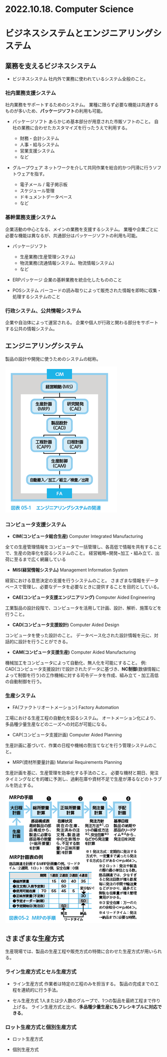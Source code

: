 # 2022.10.18. Computer Science

# ビジネスシステムとエンジニアリングシステム

## 業務を支えるビジネスシステム

* ビジネスシステム
社内外で業務に使われているシステム全般のこと。

### 社内業務支援システム

社内業務をサポートするためのシステム。
業種に限らず必要な機能は共通するものが多いため、**パッケージソフト**の利用も可能。

* パッケージソフト
あらかじめ基本部分が用意された市販ソフトのこと。
自社の業務に合わせたカスタマイズを行ったうえで利用する。
  + 財務・会計システム
  + 人事・給与システム
  + 営業支援システム
  + など

* グループウェア
ネットワークを介して共同作業を総合的かつ円滑に行うソフトウェアを指す。
  + 電子メール / 電子掲示板
  + スケジュール管理
  + ドキュメントデータベース
  + など

### 基幹業務支援システム

企業活動の中心となる、メインの業務を支援するシステム。
業種や企業ごとに必要な機能は異なるが、共通部分はパッケージソフトの利用も可能。
* パッケージソフト
  + 生産業務(生産管理システム)
  + 物流業務(流通情報システム、物流情報システム)
  + など

* ERPパッケージ
企業の基幹業務を統合化したもののこと

* POSシステム
バーコードの読み取りによって販売された情報を即時に収集・処理するシステムのこと

### 行政システム、公共情報システム

企業や自治体によって運営される。
企業や個人が行政と関わる部分をサポートする公共の情報システム。

## エンジニアリングシステム

製品の設計や開発に使うためのシステムの総称。

![](2022-10-18-10-33-26.png)

### コンピュータ支援システム

* **CIM(コンピュータ総合生産)**
Computer Integrated Manufacturing

全ての生産管理情報をコンピュータで一括管理し、各高低で情報を共有することで、生産の効率化を図るシステムのこと。
経営戦略~開発~加工・組み立て、出荷に至るまで広く網羅している

* **MIS(経営情報システム)**
Management Information System

経営における意思決定の支援を行うシステムのこと。
さまざまな情報をデータベースで管理し、必要なデータを必要なときに提供することを目的としている。

* **CAE(コンピュータ支援エンジニアリング)**
Computer Aided Engineering

工業製品の設計段階で、コンピュータを活用して計画、設計、解析、施策などを行うこと。

* **CAD(コンピュータ支援設計)**
Computer Aided Design

コンピュータを使った設計のこと。
データベース化された設計情報を元に、対話的に設計を行うことができる。

* **CAM(コンピュータ支援生産)**
Computer Aided Manufacturing

機械加工をコンピュータによって自動化、無人化を可能にすること。
例: CAD(コンピュータ支援設計)で設計されたデータに基づき、**NC制御**(数値情報によって制御を行う)の工作機械に対する司令データを作成、組み立て・加工高低の自動制御を行う。

### 生産システム

* FA(ファクトリオートメーション)
Factory Automation

工場における生産工程の自動化を図るシステム。
オートメーション化により、多品種少量生産などのニーズへの対応が可能になる。

* CAP(コンピュータ支援計画)
Computer Aided Planning

生産計画に基づいて、作業の日程や機械の割当てなどを行う管理システムのこと。

* MRP(資材所要量計画)
Material Requirements Planning

生産計画を基に、生産管理を効率化する手法のこと。
必要な機材と期日、発注タイミングなどを的確に予測し、過剰在庫や資材不足で生産が滞るなどのトラブルを防止する。

![](2022-10-18-11-09-47.png)

## さまざまな生産方式

生産現場では、製品の生産工程や販売方式の特徴に合わせた生産方式が用いられる。

### ライン生産方式とセル生産方式

* ライン生産方式
作業者は特定の工程のみを担当する。
製品の完成までの工程を連続的に行う手法。

* セル生産方式
1人または少人数のグループで、1つの製品を最終工程まで作り上げる。
ライン生産方式と比べ、**多品種少量生産にもフレシキブルに対応できる**。

### ロット生産方式と個別生産方式

* ロット生産方式

* 個別生産方式
